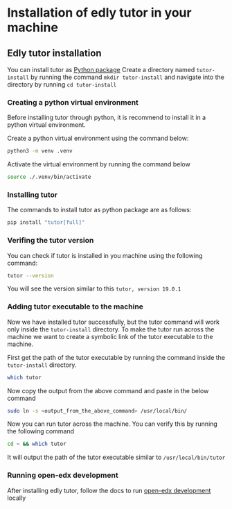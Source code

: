 # Installation of edly tutor in your machine

## Edly tutor installation
You can install tutor as [Python package](https://docs.tutor.edly.io/install.html#python-package)
Create a directory named ```tutor-install``` by running the command ```mkdir tutor-install``` and navigate into the directory by running ```cd tutor-install```


### Creating a python virtual environment
Before installing tutor through python, it is recommend to install it in a python virtual environment.

Create a python virtual environment using the command below:
```bash
python3 -m venv .venv
```

Activate the virtual environment by running the command below
```bash
source ./.venv/bin/activate
```


### Installing tutor
The commands to install tutor as python package are as follows:
```bash
pip install "tutor[full]"
```


### Verifing the tutor version
You can check if tutor is installed in you machine using the following command:
```bash
tutor --version
```

You will see the version similar to this ```tutor, version 19.0.1```


### Adding tutor executable to the machine
Now we have installed tutor successfully, but the tutor command will work only inside the ```tutor-install``` directory.
To make the tutor run across the machine we want to create a symbolic link of the tutor executable to the machine.

First get the path of the tutor executable by running the command inside the ```tutor-install``` directory.
```bash
which tutor
```

Now copy the output from the above command and paste in the below command
```bash
sudo ln -s <output_from_the_above_command> /usr/local/bin/
```

Now you can run tutor across the machine. You can verify this by running the following command
```bash
cd ~ && which tutor
```
It will output the path of the tutor executable similar to ```/usr/local/bin/tutor```


### Running open-edx development
After installing edly tutor, follow the docs to run [open-edx development](https://github.com/jayaramcloud/lidoku-docs/blob/main/openedx-setup/OPEN_EDX_DEVELOPMENT.md) locally